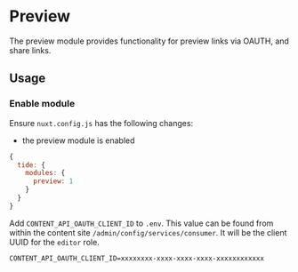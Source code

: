 # Preview

The preview module provides functionality for preview links via OAUTH, and
share links.

## Usage

### Enable module

Ensure `nuxt.config.js` has the following changes:

- the preview module is enabled

```js
{
  tide: {
    modules: {
      preview: 1
    }
  }
}
```

Add `CONTENT_API_OAUTH_CLIENT_ID` to `.env`.
This value can be found from within the content site `/admin/config/services/consumer`.
It will be the client UUID for the `editor` role.

```
CONTENT_API_OAUTH_CLIENT_ID=xxxxxxxx-xxxx-xxxx-xxxx-xxxxxxxxxxxx
```
